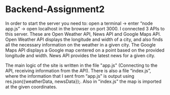 # Backend-Assignment2
In order to start the server you need to: open a terminal -> enter “node app.js” -> open localhost in the browser on port 3000. I connected 3 APIs to this server. These are Open Weather API, News API and Google Maps API. Open Weather API displays the longitude and width of a city, and also finds all the necessary information on the weather in a given city. The Google Maps API displays a Google map centered on a point based on the provided longitude and width. News API provides the latest news for a given city.

The main logic of the site is written in the file "app.js" (Connecting to the API, receiving information from the API). There is also a file “index.js”, where the information that I sent from “app.js” is output using res.json({weatherData, newsData});. Also in "index.js" the map is imported at the given coordinates.